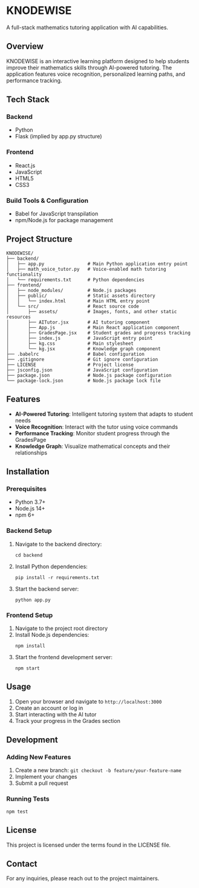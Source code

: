 # KNODEWISE

A full-stack mathematics tutoring application with AI capabilities.

## Overview

KNODEWISE is an interactive learning platform designed to help students improve their mathematics skills through AI-powered tutoring. The application features voice recognition, personalized learning paths, and performance tracking.

## Tech Stack

### Backend
- Python
- Flask (implied by app.py structure)

### Frontend
- React.js
- JavaScript
- HTML5
- CSS3

### Build Tools & Configuration
- Babel for JavaScript transpilation
- npm/Node.js for package management

## Project Structure

```
KNODEWISE/
├── backend/
│   ├── app.py                # Main Python application entry point
│   ├── math_voice_tutor.py   # Voice-enabled math tutoring functionality
│   └── requirements.txt      # Python dependencies
├── frontend/
│   ├── node_modules/         # Node.js packages
│   ├── public/               # Static assets directory
│   │   └── index.html        # Main HTML entry point
│   └── src/                  # React source code
│       ├── assets/           # Images, fonts, and other static resources
│       ├── AITutor.jsx       # AI tutoring component
│       ├── App.js            # Main React application component
│       ├── GradesPage.jsx    # Student grades and progress tracking
│       ├── index.js          # JavaScript entry point
│       ├── kg.css            # Main stylesheet
│       └── kg.jsx            # Knowledge graph component
├── .babelrc                  # Babel configuration
├── .gitignore                # Git ignore configuration
├── LICENSE                   # Project license
├── jsconfig.json             # JavaScript configuration
├── package.json              # Node.js package configuration
└── package-lock.json         # Node.js package lock file
```

## Features

- **AI-Powered Tutoring**: Intelligent tutoring system that adapts to student needs
- **Voice Recognition**: Interact with the tutor using voice commands
- **Performance Tracking**: Monitor student progress through the GradesPage
- **Knowledge Graph**: Visualize mathematical concepts and their relationships

## Installation

### Prerequisites
- Python 3.7+
- Node.js 14+
- npm 6+

### Backend Setup
1. Navigate to the backend directory:
   ```
   cd backend
   ```
2. Install Python dependencies:
   ```
   pip install -r requirements.txt
   ```
3. Start the backend server:
   ```
   python app.py
   ```

### Frontend Setup
1. Navigate to the project root directory
2. Install Node.js dependencies:
   ```
   npm install
   ```
3. Start the frontend development server:
   ```
   npm start
   ```

## Usage

1. Open your browser and navigate to `http://localhost:3000`
2. Create an account or log in
3. Start interacting with the AI tutor
4. Track your progress in the Grades section

## Development

### Adding New Features
1. Create a new branch: `git checkout -b feature/your-feature-name`
2. Implement your changes
3. Submit a pull request

### Running Tests
```
npm test
```

## License

This project is licensed under the terms found in the LICENSE file.

## Contact

For any inquiries, please reach out to the project maintainers.

